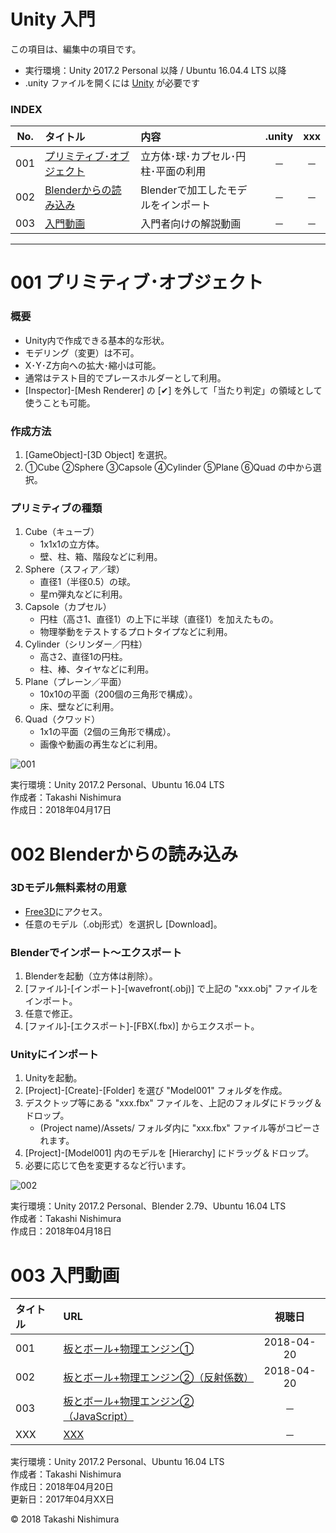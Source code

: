 # Unity 入門

この項目は、編集中の項目です。

* 実行環境：Unity 2017.2 Personal 以降 / Ubuntu 16.04.4 LTS 以降
* .unity ファイルを開くには [Unity](https://store.unity.com/ja/) が必要です

### <b>INDEX</b>

|No.|タイトル|内容|.unity|xxx|
|:--:|:--|:--|:--:|:--:|
|001|[プリミティブ･オブジェクト](#プリミティブ･オブジェクト)|立方体･球･カプセル･円柱･平面の利用|－|－|
|002|[Blenderからの読み込み](#Blenderからの読み込み)|Blenderで加工したモデルをインポート|－|－|
|003|[入門動画](#入門動画)|入門者向けの解説動画|－|－|
***

<a name="プリミティブ･オブジェクト"></a>
# <b>001 プリミティブ･オブジェクト</b>

### 概要
* Unity内で作成できる基本的な形状。
* モデリング（変更）は不可。
* X･Y･Z方向への拡大･縮小は可能。
* 通常はテスト目的でプレースホルダーとして利用。
* [Inspector]-[Mesh Renderer] の [✔] を外して「当たり判定」の領域として使うことも可能。

### 作成方法
1. [GameObject]-[3D Object] を選択。
1. ①Cube ②Sphere ③Capsole ④Cylinder ⑤Plane ⑥Quad の中から選択。

### プリミティブの種類
1. Cube（キューブ）
    * 1x1x1の立方体。
    * 壁、柱、箱、階段などに利用。
1. Sphere（スフィア／球）
    * 直径1（半径0.5）の球。
    * 星ｍ弾丸などに利用。
1. Capsole（カプセル）
    * 円柱（高さ1、直径1）の上下に半球（直径1）を加えたもの。
    * 物理挙動をテストするプロトタイプなどに利用。
1. Cylinder（シリンダー／円柱）
    * 高さ2、直径1の円柱。
    * 柱、棒、タイヤなどに利用。
1. Plane（プレーン／平面）
    * 10x10の平面（200個の三角形で構成）。
    * 床、壁などに利用。
1. Quad（クワッド）
    * 1x1の平面（2個の三角形で構成）。
    * 画像や動画の再生などに利用。  

![001](https://takashinishimura.github.io/Unity/introduction/jpg/001.jpg)

実行環境：Unity 2017.2 Personal、Ubuntu 16.04 LTS  
作成者：Takashi Nishimura  
作成日：2018年04月17日


<a name="Blenderからの読み込み"></a>
# <b>002 Blenderからの読み込み</b>

### 3Dモデル無料素材の用意
* [Free3D](https://free3d.com/)にアクセス。
* 任意のモデル（.obj形式）を選択し [Download]。

### Blenderでインポート〜エクスポート
1. Blenderを起動（立方体は削除）。
1. [ファイル]-[インポート]-[wavefront(.obj)] で上記の "xxx.obj" ファイルをインポート。
1. 任意で修正。
1. [ファイル]-[エクスポート]-[FBX(.fbx)] からエクスポート。

### Unityにインポート
1. Unityを起動。
1. [Project]-[Create]-[Folder] を選び "Model001" フォルダを作成。
1. デスクトップ等にある "xxx.fbx" ファイルを、上記のフォルダにドラッグ＆ドロップ。
    * (Project name)/Assets/ フォルダ内に "xxx.fbx" ファイル等がコピーされます。
1. [Project]-[Model001] 内のモデルを [Hierarchy] にドラッグ＆ドロップ。
1. 必要に応じて色を変更するなど行います。

![002](https://takashinishimura.github.io/Unity/introduction/jpg/002.jpg)

実行環境：Unity 2017.2 Personal、Blender 2.79、Ubuntu 16.04 LTS  
作成者：Takashi Nishimura  
作成日：2018年04月18日


<a name="入門動画"></a>
# <b>003 入門動画</b>

|タイトル|URL|視聴日|
|:--|:--|:--:|
|001|[板とボール+物理エンジン①](https://www.youtube.com/watch?v=ruAN7e4wRwg)|2018-04-20|
|002|[板とボール+物理エンジン②（反射係数）](https://www.youtube.com/watch?v=Km8TpJ850Yo)|2018-04-20|
|003|[板とボール+物理エンジン②（JavaScript）](https://www.youtube.com/watch?v=yVmpm9p5OJM)|－|－|
|XXX|[XXX](#XXX)|－|－|

実行環境：Unity 2017.2 Personal、Ubuntu 16.04 LTS  
作成者：Takashi Nishimura  
作成日：2018年04月20日  
更新日：2017年04月XX日

© 2018 Takashi Nishimura